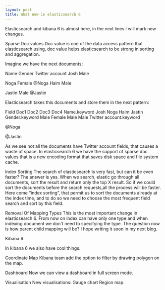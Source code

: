 ```yaml
---
layout: post
title: What new in elasticsearch 6
---
```


Elasticsearch and kibana 6 is almost here, in the next lines I will mark new changes.

Sparse Doc values
Doc value is one of the data access pattern that elasticsearch using, doc value helps elasticsearch to be strong in sorting and aggregation.

Imagine we have the next documents:

Name
Gender
Twitter account
Josh
Male


Noga
Female
@Noga
Haim
Male


Jastin
Male
@Jastin

Elasticsearch takes this documents and store them in the next pattern:

Field
Doc1
Doc2
Doc3
Doc4
Name.keyword
Josh
Noga
Haim
Jastin
Gender.keyword
Male
Female
Male
Male
Twitter account.keyword


@Noga


@Jastin

As we see not all the documents have Twitter account fields, that causes a waste of space.
In elasticsearch 6 we have the support of sparse doc values that is a new encoding format that saves disk space and file system cache.

Index Sorting
The search of elasticsearch is very fast, but can it be even faster?
The answer is yes.
When we search, elastic go through all documents, sort the result and return only the top X result.
So if we could sort the documents before the search requests,all the process will be faster.
Here come “index sorting”, that permit us to sort the documents already at the index time, and to do so we need to choose the most frequent field search and sort by this field.

Removal Of Mapping Types
This is the most important change in elasticsearch 6.
From now on index can have only one type and
when indexing document we don't need to specifying the type.
The question now is how parent child mapping will be?
I hope writing it soon in my next blog.


Kibana 6

In kibana 6 we also have cool things.

Coordinate Map
Kibana team add the option to filter by drawing polygon on the map.

Dashboard
Now we can view a dashboard in full screen mode.

Visualisation
New visualisations: 
Gauge chart 
Region map











